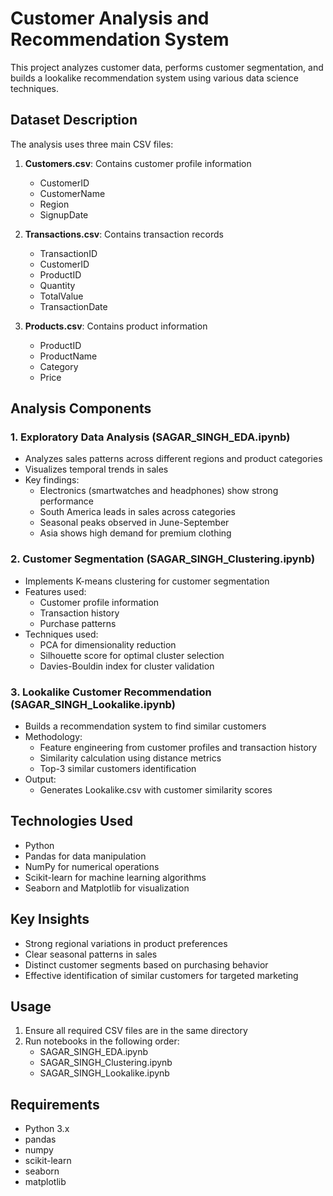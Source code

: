 # Customer Analysis and Recommendation System

This project analyzes customer data, performs customer segmentation, and builds a lookalike recommendation system using various data science techniques.

## Dataset Description

The analysis uses three main CSV files:

1. **Customers.csv**: Contains customer profile information
   - CustomerID
   - CustomerName
   - Region
   - SignupDate

2. **Transactions.csv**: Contains transaction records
   - TransactionID
   - CustomerID
   - ProductID
   - Quantity
   - TotalValue
   - TransactionDate

3. **Products.csv**: Contains product information
   - ProductID
   - ProductName
   - Category
   - Price

## Analysis Components

### 1. Exploratory Data Analysis (SAGAR_SINGH_EDA.ipynb)
- Analyzes sales patterns across different regions and product categories
- Visualizes temporal trends in sales
- Key findings:
  - Electronics (smartwatches and headphones) show strong performance
  - South America leads in sales across categories
  - Seasonal peaks observed in June-September
  - Asia shows high demand for premium clothing

### 2. Customer Segmentation (SAGAR_SINGH_Clustering.ipynb)
- Implements K-means clustering for customer segmentation
- Features used:
  - Customer profile information
  - Transaction history
  - Purchase patterns
- Techniques used:
  - PCA for dimensionality reduction
  - Silhouette score for optimal cluster selection
  - Davies-Bouldin index for cluster validation

### 3. Lookalike Customer Recommendation (SAGAR_SINGH_Lookalike.ipynb)
- Builds a recommendation system to find similar customers
- Methodology:
  - Feature engineering from customer profiles and transaction history
  - Similarity calculation using distance metrics
  - Top-3 similar customers identification
- Output:
  - Generates Lookalike.csv with customer similarity scores

## Technologies Used
- Python
- Pandas for data manipulation
- NumPy for numerical operations
- Scikit-learn for machine learning algorithms
- Seaborn and Matplotlib for visualization

## Key Insights
- Strong regional variations in product preferences
- Clear seasonal patterns in sales
- Distinct customer segments based on purchasing behavior
- Effective identification of similar customers for targeted marketing

## Usage
1. Ensure all required CSV files are in the same directory
2. Run notebooks in the following order:
   - SAGAR_SINGH_EDA.ipynb
   - SAGAR_SINGH_Clustering.ipynb
   - SAGAR_SINGH_Lookalike.ipynb

## Requirements
- Python 3.x
- pandas
- numpy
- scikit-learn
- seaborn
- matplotlib
